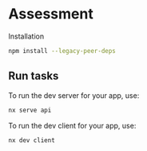 # Assessment

Installation

```sh
npm install --legacy-peer-deps
```

## Run tasks

To run the dev server for your app, use:

```sh
nx serve api
```

To run the dev client for your app, use:

```sh
nx dev client
```

